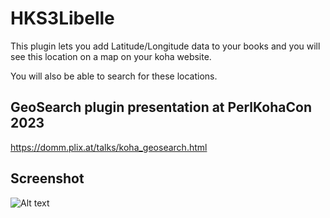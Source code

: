 # HKS3Libelle

This plugin lets you add Latitude/Longitude data to your books and you will see this location on a map on your koha website.

You will also be able to search for these locations.

## GeoSearch plugin presentation at PerlKohaCon 2023
https://domm.plix.at/talks/koha_geosearch.html

## Screenshot
![Alt text](https://domm.plix.at/talks/2023_helsinki_koha_geosearch/geosearch_result1.png)
